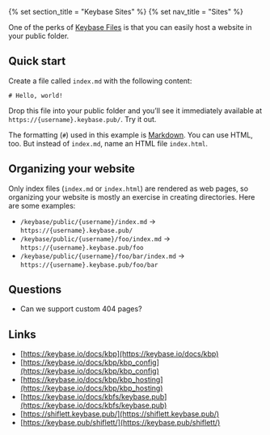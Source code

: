 {% set section_title = "Keybase Sites" %}
{% set nav_title = "Sites" %}

One of the perks of [Keybase Files](/files) is that you can easily host a website in your public folder. 

## Quick start

Create a file called `index.md` with the following content:

```
# Hello, world!
```

Drop this file into your public folder and you’ll see it immediately available at `https://{username}.keybase.pub/`. Try it out.

The formatting (`#`) used in this example is [Markdown](https://daringfireball.net/projects/markdown/basics). You can use HTML, too. But instead of `index.md`, name an HTML file `index.html`.

## Organizing your website

Only index files (`index.md` or `index.html`) are rendered as web pages, so organizing your website is mostly an exercise in creating directories. Here are some examples:

* `/keybase/public/{username}/index.md` → `https://{username}.keybase.pub/`
* `/keybase/public/{username}/foo/index.md` → `https://{username}.keybase.pub/foo`
* `/keybase/public/{username}/foo/bar/index.md` → `https://{username}.keybase.pub/foo/bar`

## Questions

* Can we support custom 404 pages?

## Links

* [https://keybase.io/docs/kbp](https://keybase.io/docs/kbp)
* [https://keybase.io/docs/kbp/kbp_config](https://keybase.io/docs/kbp/kbp_config)
* [https://keybase.io/docs/kbp/kbp_hosting](https://keybase.io/docs/kbp/kbp_hosting)
* [https://keybase.io/docs/kbfs/keybase.pub](https://keybase.io/docs/kbfs/keybase.pub)
* [https://shiflett.keybase.pub/](https://shiflett.keybase.pub/)
* [https://keybase.pub/shiflett/](https://keybase.pub/shiflett/)
